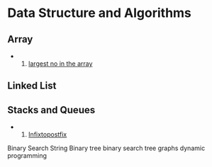 # Data Structure and Algorithms

## Array

  - 1. [largest no in the array](Array/largestNumber.cpp)

## Linked List

## Stacks and Queues
   - 1. [Infixtopostfix](/Stacks%20and%20Queues/Prefix,%20Postfix%20and#20Infix/infixtopostfix.cpp)





Binary Search
String
Binary tree
binary search tree
graphs
dynamic programming
